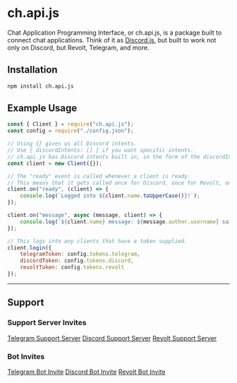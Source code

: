 # ch.api.js

Chat Application Programming Interface, or ch.api.js, is a package built to connect chat applications. Think of it as [Discord.js](https://www.npmjs.com/package/discord.js), but built to work not only on Discord, but Revolt, Telegram, and more.

## Installation

```bash
npm install ch.api.js
```

## Example Usage

```js
const { Client } = require("ch.api.js");
const config = require("./config.json");

// Using {} gives us all Discord intents.
// Use { discordIntents: [] } if you want specific intents.
// ch.api.js has Discord intents built in, in the form of the discordIntents object.
const client = new Client({});

// The "ready" event is called whenever a client is ready.
// This means that it gets called once for Discord, once for Revolt, once for Telegram, etc.
client.on("ready", (client) => {
    console.log(`Logged into ${client.name.toUpperCase()}!`);
});

client.on("message", async (message, client) => {
    console.log(`${client.name} message: ${message.author.username} said "${message.content}"`);
});

// This logs into any clients that have a token supplied.
client.login({
    telegramToken: config.tokens.telegram,
    discordToken: config.tokens.discord,
    revoltToken: config.tokens.revolt
});
```

---

## Support

### Support Server Invites

[Telegram Support Server](https://t.me/+32NeAwwbGXJmODYx)
[Discord Support Server](https://discord.gg/E4dgsytzRs)
[Revolt Support Server](https://app.revolt.chat/invite/dFeJfhf0)

### Bot Invites

[Telegram Bot Invite](http://t.me/ch_ai_bot)
[Discord Bot Invite](https://discord.com/api/oauth2/authorize?client_id=908220543558381588&permissions=8&scope=bot)
[Revolt Bot Invite](https://app.revolt.chat/bot/01FM6NHPY1DB31RCPDSBHD1M2J)
